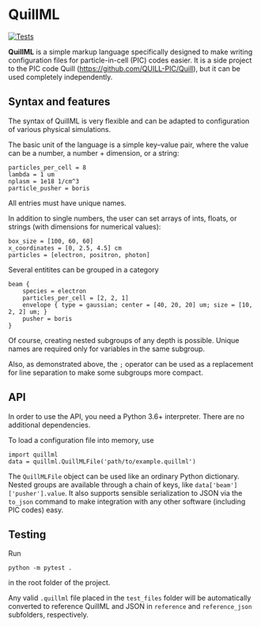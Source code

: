 # QuillML

[![Tests](../../actions/workflows/tests.yml/badge.svg)](../../actions/workflows/tests.yml)

**QuillML** is a simple markup language specifically designed to make writing configuration files for particle-in-cell (PIC) codes easier.
It is a side project to the PIC code Quill (https://github.com/QUILL-PIC/Quill), but it can be used completely independently.

## Syntax and features

The syntax of QuillML is very flexible and can be adapted to configuration of various physical simulations.

The basic unit of the language is a simple key–value pair, where the value can be a number, a number + dimension, or a string:
```
particles_per_cell = 8
lambda = 1 um
nplasm = 1e18 1/cm^3
particle_pusher = boris
```
All entries must have unique names.

In addition to single numbers, the user can set arrays of ints, floats, or strings (with dimensions for numerical values):
```
box_size = [100, 60, 60]
x_coordinates = [0, 2.5, 4.5] cm
particles = [electron, positron, photon]
```

Several entitites can be grouped in a category
```
beam {
    species = electron
    particles_per_cell = [2, 2, 1]
    envelope { type = gaussian; center = [40, 20, 20] um; size = [10, 2, 2] um; }
    pusher = boris
}
```
Of course, creating nested subgroups of any depth is possible. Unique names are required only for variables in the same subgroup.

Also, as demonstrated above, the `;` operator can be used as a replacement for line separation to make some subgroups more compact.


## API

In order to use the API, you need a Python 3.6+ interpreter. There are no additional dependencies.

To load a configuration file into memory, use
```
import quillml
data = quillml.QuillMLFile('path/to/example.quillml')
```

The `QuillMLFile` object can be used like an ordinary Python dictionary.
Nested groups are available through a chain of keys, like `data['beam']['pusher'].value`.
It also supports sensible serialization to JSON via the `to_json` command to make integration with any other software (including PIC codes) easy.

## Testing

Run
```
python -m pytest .
```
in the root folder of the project.

Any valid `.quillml` file placed in the `test_files` folder will be automatically converted to reference QuillML and JSON in `reference` and `reference_json` subfolders, respectively.
